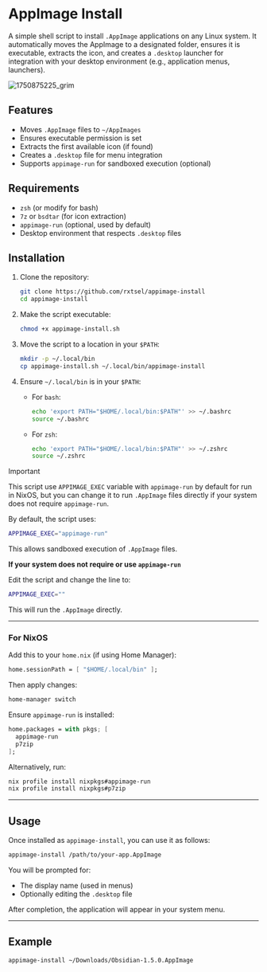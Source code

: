 # AppImage Install

A simple shell script to install `.AppImage` applications on any Linux system.
It automatically moves the AppImage to a designated folder, ensures it is
executable, extracts the icon, and creates a `.desktop` launcher for integration
with your desktop environment (e.g., application menus, launchers).

![1750875225_grim](https://github.com/user-attachments/assets/ffa0aca9-728d-4498-8134-e6bd29316e1d)


## Features

- Moves `.AppImage` files to `~/AppImages`
- Ensures executable permission is set
- Extracts the first available icon (if found)
- Creates a `.desktop` file for menu integration
- Supports `appimage-run` for sandboxed execution (optional)

## Requirements

- `zsh` (or modify for bash)
- `7z` or `bsdtar` (for icon extraction)
- `appimage-run` (optional, used by default)
- Desktop environment that respects `.desktop` files

## Installation

1. Clone the repository:

    ```bash
    git clone https://github.com/rxtsel/appimage-install
    cd appimage-install
    ```

2. Make the script executable:

    ```bash
    chmod +x appimage-install.sh
    ```

3. Move the script to a location in your `$PATH`:

    ```bash
    mkdir -p ~/.local/bin
    cp appimage-install.sh ~/.local/bin/appimage-install
    ```

4. Ensure `~/.local/bin` is in your `$PATH`:

      - For `bash`:

        ```bash
        echo 'export PATH="$HOME/.local/bin:$PATH"' >> ~/.bashrc
        source ~/.bashrc
        ```

      - For `zsh`:

          ```bash
          echo 'export PATH="$HOME/.local/bin:$PATH"' >> ~/.zshrc
          source ~/.zshrc
        ```

> [!IMPORTANT]
> This script use `APPIMAGE_EXEC` variable with `appimage-run` by default for
run in NixOS, but you can change it to run `.AppImage` files directly if
your system does not require `appimage-run`.

By default, the script uses:

```sh
APPIMAGE_EXEC="appimage-run"
```

This allows sandboxed execution of `.AppImage` files.

**If your system does **not** require or use `appimage-run`**

Edit the script and change the line to:

```sh
APPIMAGE_EXEC=""
```

This will run the `.AppImage` directly.

---

### For NixOS

Add this to your `home.nix` (if using Home Manager):

```nix
home.sessionPath = [ "$HOME/.local/bin" ];
```

Then apply changes:

```bash
home-manager switch
```

Ensure `appimage-run` is installed:

```nix
home.packages = with pkgs; [
  appimage-run
  p7zip
];
```

Alternatively, run:

```bash
nix profile install nixpkgs#appimage-run
nix profile install nixpkgs#p7zip
```

---

## Usage

Once installed as `appimage-install`, you can use it as follows:

```bash
appimage-install /path/to/your-app.AppImage
```

You will be prompted for:

- The display name (used in menus)
- Optionally editing the `.desktop` file

After completion, the application will appear in your system menu.

---

## Example

```bash
appimage-install ~/Downloads/Obsidian-1.5.0.AppImage
```
